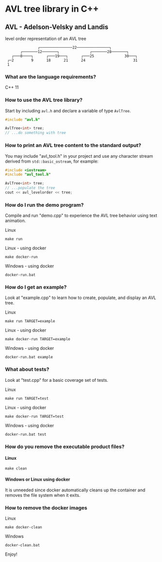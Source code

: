 # AVL tree library in C++

## AVL - Adelson-Velsky and Landis

level order representation of an AVL tree
```
               ┌───────────────22───────────────┐               
       ┌───────12───────┐              ┌───────28───────┐       
   ┌───8────┐      ┌───19───┐      ┌───25              30───┐   
 ┌─2        9      18      21      24                      31   
 1                                                              
```

### What are the language requirements?
C++ 11

### How to use the AVL tree library?
Start by including `avl.h` and declare a variable of type `AvlTree`.
```c++
#include "avl.h"

AvlTree<int> tree;
// ...do something with tree
```

### How to print an AVL tree content to the standard output?
You may include "avl_tool.h" in your project and use any character stream derived from `std::basic_ostream`, for example:
```c++
#include <iostream>
#include "avl_tool.h"

AvlTree<int> tree;
// ...populate the tree
cout << avl_levelorder << tree;
```

### How do I run the demo program?
Compile and run "demo.cpp" to experience the AVL tree behavior using text animation.

Linux
```Shell
make run
```
Linux - using docker
```Shell
make docker-run
```
Windows - using docker
```Batchfile
docker-run.bat
```

### How do I get an example?
Look at "example.cpp" to learn how to create, populate, and display an AVL tree.

Linux
```Shell
make run TARGET=example
```
Linux - using docker
```Shell
make docker-run TARGET=example
```
Windows - using docker
```Batchfile
docker-run.bat example
```

### What about tests?
Look at "test.cpp" for a basic coverage set of tests.

Linux
```Shell
make run TARGET=test
```
Linux - using docker
```Shell
make docker-run TARGET=test
```
Windows - using docker
```Batchfile
docker-run.bat test
```

### How do you remove the executable product files?

#### Linux
```
make clean
```
#### Windows or Linux using docker
It is unneeded since docker automatically cleans up the container and removes the file system when it exits.

### How to remove the docker images
Linux
```Shell
make docker-clean
```
Windows
```Batchfile
docker-clean.bat
```

Enjoy!
